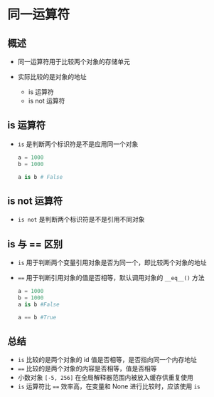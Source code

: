 # 同一运算符

## 概述

+ 同一运算符用于比较两个对象的存储单元
+ 实际比较的是对象的地址

  + is 运算符
  + is not 运算符

## is 运算符

+ `is` 是判断两个标识符是不是应用同一个对象

  ```py
  a = 1000
  b = 1000

  a is b # False
  ```

## is not 运算符

+ `is not` 是判断两个标识符是不是引用不同对象

## is 与 == 区别

+ `is` 用于判断两个变量引用对象是否为同一个，即比较两个对象的地址
+ `==` 用于判断引用对象的值是否相等，默认调用对象的 `__eq__()` 方法

  ```py
  a = 1000
  b = 1000
  a is b #False

  a == b #True
  ```

## 总结

+ `is` 比较的是两个对象的 id 值是否相等，是否指向同一个内存地址
+ `==` 比较的是两个对象的内容是否相等，值是否相等
+ 小数对象 `[-5, 256]` 在全局解释器范围内被放入缓存供重复使用
+ `is` 运算符比 `==` 效率高，在变量和 None 进行比较时，应该使用 `is`
